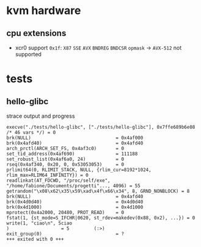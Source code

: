 # kvm hardware

## cpu extensions

- xcr0 support `0x1f`: `X87` `SSE` `AVX` `BNDREG` `BNDCSR` `opmask` -> `AVX-512` not supported

# tests

## hello-glibc

strace output and progress
```
execve("./tests/hello-glibc", ["./tests/hello-glibc"], 0x7ffe689b6e08 /* 46 vars */) = 0
brk(NULL)                               = 0x4af000
brk(0x4afd40)                           = 0x4afd40
arch_prctl(ARCH_SET_FS, 0x4af3c0)       = 0
set_tid_address(0x4af690)               = 111188
set_robust_list(0x4af6a0, 24)           = 0
rseq(0x4af340, 0x20, 0, 0x53053053)     = 0
prlimit64(0, RLIMIT_STACK, NULL, {rlim_cur=8192*1024, rlim_max=RLIM64_INFINITY}) = 0
readlinkat(AT_FDCWD, "/proc/self/exe", "/home/fabione/Documents/progetti"..., 4096) = 55
getrandom("\x08\x62\x35\x59\xad\x4f\x66\x34", 8, GRND_NONBLOCK) = 8 
brk(NULL)                               = 0x4afd40
brk(0x4d0d40)                           = 0x4d0d40
brk(0x4d1000)                           = 0x4d1000
mprotect(0x4a2000, 20480, PROT_READ)    = 0 
fstat(1, {st_mode=S_IFCHR|0620, st_rdev=makedev(0x88, 0x2), ...}) = 0
write(1, "ciao\n", 5ciao
)                   = 5         (:>)
exit_group(0)                           = ?
+++ exited with 0 +++
```